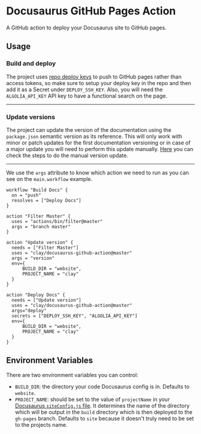 # Docusaurus GitHub Pages Action

A GitHub action to deploy your Docusaurus site to GitHub pages.

## Usage

### Build and deploy

The project uses [repo deploy keys](https://developer.github.com/v3/guides/managing-deploy-keys/) to push to GitHub pages rather than access tokens, so make sure to setup your deploy key in the repo and then add it as a Secret under `DEPLOY_SSH_KEY`. Also, you will need the `ALGOLIA_API_KEY` API key to have a functional search on the page.

---

### Update versions

The project can update the version of the documentation using the `package.json` semantic version as its reference. This will only work with minor or patch updates for the first documentation versioning or in case of a major update you will need to perform this update manually. [Here](https://docusaurus.io/docs/en/versioning) you can check the steps to do the manual version update.

---

We use the `args` attribute to know which action we need to run as you can see on the `main.workflow` example.

```
workflow "Build Docs" {
  on = "push"
  resolves = ["Deploy Docs"]
}

action "Filter Master" {
  uses = "actions/bin/filter@master"
  args = "branch master"
}

action "Update version" {
  needs = ["Filter Master"]
  uses = "clay/docusaurus-github-action@master"
  args = "version"
  env={
      BUILD_DIR = "website",
      PROJECT_NAME = "clay"
  }
}

action "Deploy Docs" {
  needs = ["Update version"]
  uses = "clay/docusaurus-github-action@master"
  args="deploy"
  secrets = ["DEPLOY_SSH_KEY", "ALGOLIA_API_KEY"]
  env={
      BUILD_DIR = "website",
      PROJECT_NAME = "clay"
  }
}
```

## Environment Variables

There are two environment variables you can control:

- `BUILD_DIR`: the directory your code Docusaurus config is in. Defaults to `website`.
- `PROJECT_NAME`: should be set to the value of `projectName` in your [Docusaurus `siteConfig.js` file](https://docusaurus.io/docs/en/site-config#projectname-string). It determines the name of the directory which will be output in the `build` directory which is then deployed to the `gh-pages` branch. Defaults to `site` because it doesn't truly need to be set to the projects name.
